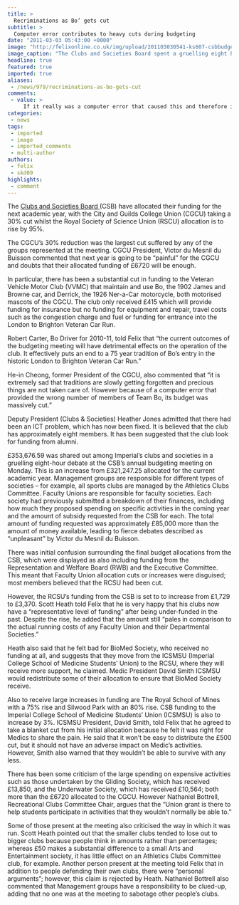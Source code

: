 ```yaml
---
title: >
  Recriminations as Bo’ gets cut
subtitle: >
  Computer error contributes to heavy cuts during budgeting
date: "2011-03-03 05:43:00 +0000"
image: "http://felixonline.co.uk/img/upload/201103030541-ks607-csbbudge.jpg"
image_caption: "The Clubs and Societies Board spent a gruelling eight hours deciding the allocations"
headline: true
featured: true
imported: true
aliases:
 - /news/979/recriminations-as-bo-gets-cut
comments:
 - value: >
     If it really was a computer error that caused this and therefore it is objectively wrong, surely the Union should be correcting their budget? Why is this now set in stone even though a mistake was clearly made?,All of this budgeting relative to the previous year's funds and membership is a load of bull anyway. It'd make much more sense to undertake zero-based budgeting where clubs outline the activities envisaged for the following year and their estimated costs (as opposed to "we spend this much this year, so will again next year").,Anon: That is how budgeting works - all clubs and soceities outline the costs of their activities for the next year. Take a look at all the budget submissions here: http://www.imperialcollegeunion.org/data/files/csb-budgeting-3587.xlsx <br> <br>The fact that clubs do similar activities each year, and so use their previous costs as a guide to their costs for the following year based on their planned activities is just common sense! <br>,Is that hell how it works. If you underspend one year
categories:
 - news
tags:
 - imported
 - image
 - imported_comments
 - multi-author
authors:
 - felix
 - skd09
highlights:
 - comment
---
```


The [Clubs and Societies Board ](http://www.imperialcollegeunion.org/representation/committees/index,68,COM.html)(CSB) have allocated their funding for the next academic year, with the City and Guilds College Union (CGCU) taking a 30% cut whilst the Royal Society of Science Union (RSCU) allocation is to rise by 95%.

The CGCU’s 30% reduction was the largest cut suffered by any of the groups represented at the meeting. CGCU President, Victor du Mesnil du Buisson commented that next year is going to be “painful” for the CGCU and doubts that their allocated funding of £6720 will be enough.

In particular, there has been a substantial cut in funding to the Veteran Vehicle Motor Club (VVMC) that maintain and use Bo, the 1902 James and Browne car, and Derrick, the 1926 Ner-a-Car motorcycle, both motorised mascots of the CGCU. The club only received £415 which will provide funding for insurance but no funding for equipment and repair, travel costs such as the congestion charge and fuel or funding for entrance into the London to Brighton Veteran Car Run.

Robert Carter, Bo Driver for 2010-11, told Felix that “the current outcomes of the budgeting meeting will have detrimental effects on the operation of the club. It effectively puts an end to a 75 year tradition of Bo’s entry in the historic London to Brighton Veteran Car Run.”

He-in Cheong, former President of the CGCU, also commented that “it is extremely sad that traditions are slowly getting forgotten and precious things are not taken care of. However because of a computer error that provided the wrong number of members of Team Bo, its budget was massively cut.”

Deputy President (Clubs & Societies) Heather Jones admitted that there had been an ICT problem, which has now been fixed. It is believed that the club has approximately eight members. It has been suggested that the club look for funding from alumni.

£353,676.59 was shared out among Imperial’s clubs and societies in a gruelling eight-hour debate at the CSB’s annual budgeting meeting on Monday. This is an increase from £321,247.25 allocated for the current academic year. Management groups are responsible for different types of societies – for example, all sports clubs are managed by the Athletics Clubs Committee. Faculty Unions are responsible for faculty societies. Each society had previously submitted a breakdown of their finances, including how much they proposed spending on specific activities in the coming year and the amount of subsidy requested from the CSB for each. The total amount of funding requested was approximately £85,000 more than the amount of money available, leading to fierce debates described as “unpleasant” by Victor du Mesnil du Buisson.

There was initial confusion surrounding the final budget allocations from the CSB, which were displayed as also including funding from the Representation and Welfare Board (RWB) and the Executive Committee. This meant that Faculty Union allocation cuts or increases were disguised; most members believed that the RCSU had been cut.

However, the RCSU’s funding from the CSB is set to to increase from £1,729 to £3,370. Scott Heath told Felix that he is very happy that his clubs now have a “representative level of funding” after being under-funded in the past. Despite the rise, he added that the amount still “pales in comparison to the actual running costs of any Faculty Union and their Departmental Societies.”

Heath also said that he felt bad for BioMed Society, who received no funding at all, and suggests that they move from the ICSMSU (Imperial College School of Medicine Students’ Union) to the RCSU, where they will receive more support, he claimed. Medic President David Smith ICSMSU would redistribute some of their allocation to ensure that BioMed Society receive.

Also to receive large increases in funding are The Royal School of Mines with a 75% rise and Silwood Park with an 80% rise. CSB funding to the Imperial College School of Medicine Students’ Union (ICSMSU) is also to increase by 3%. ICSMSU President, David Smith, told Felix that he agreed to take a blanket cut from his initial allocation because he felt it was right for Medics to share the pain. He said that it won’t be easy to distribute the £500 cut, but it should not have an adverse impact on Medic’s activities. However, Smith also warned that they wouldn’t be able to survive with any less.

There has been some criticism of the large spending on expensive activities such as those undertaken by the Gliding Society, which has received £13,850, and the Underwater Society, which has received £10,564; both more than the £6720 allocated to the CGCU. However Nathaniel Bottrell, Recreational Clubs Committee Chair, argues that the “Union grant is there to help students participate in activities that they wouldn’t normally be able to.”

Some of those present at the meeting also criticised the way in which it was run. Scott Heath pointed out that the smaller clubs tended to lose out to bigger clubs because people think in amounts rather than percentages; whereas £50 makes a substantial difference to a small Arts and Entertainment society, it has little effect on an Athletics Clubs Committee club, for example. Another person present at the meeting told Felix that in addition to people defending their own clubs, there were “personal arguments”; however, this claim is rejected by Heath. Nathaniel Bottrell also commented that Management groups have a responsibility to be clued-up, adding that no one was at the meeting to sabotage other people’s clubs.
